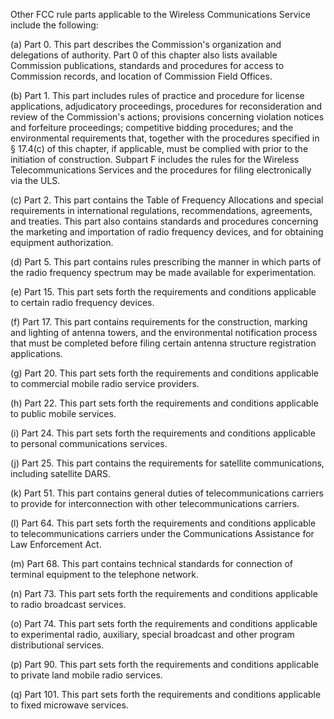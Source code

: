 Other FCC rule parts applicable to the Wireless Communications Service include the following:

(a) Part 0. This part describes the Commission's organization and delegations of authority. Part 0 of this chapter also lists available Commission publications, standards and procedures for access to Commission records, and location of Commission Field Offices.

(b) Part 1. This part includes rules of practice and procedure for license applications, adjudicatory proceedings, procedures for reconsideration and review of the Commission's actions; provisions concerning violation notices and forfeiture proceedings; competitive bidding procedures; and the environmental requirements that, together with the procedures specified in § 17.4(c) of this chapter, if applicable, must be complied with prior to the initiation of construction. Subpart F includes the rules for the Wireless Telecommunications Services and the procedures for filing electronically via the ULS.

(c) Part 2. This part contains the Table of Frequency Allocations and special requirements in international regulations, recommendations, agreements, and treaties. This part also contains standards and procedures concerning the marketing and importation of radio frequency devices, and for obtaining equipment authorization.

(d) Part 5. This part contains rules prescribing the manner in which parts of the radio frequency spectrum may be made available for experimentation.

(e) Part 15. This part sets forth the requirements and conditions applicable to certain radio frequency devices.

(f) Part 17. This part contains requirements for the construction, marking and lighting of antenna towers, and the environmental notification process that must be completed before filing certain antenna structure registration applications.

(g) Part 20. This part sets forth the requirements and conditions applicable to commercial mobile radio service providers.

(h) Part 22. This part sets forth the requirements and conditions applicable to public mobile services.

(i) Part 24. This part sets forth the requirements and conditions applicable to personal communications services.

(j) Part 25. This part contains the requirements for satellite communications, including satellite DARS.

(k) Part 51. This part contains general duties of telecommunications carriers to provide for interconnection with other telecommunications carriers.

(l) Part 64. This part sets forth the requirements and conditions applicable to telecommunications carriers under the Communications Assistance for Law Enforcement Act.

(m) Part 68. This part contains technical standards for connection of terminal equipment to the telephone network.

(n) Part 73. This part sets forth the requirements and conditions applicable to radio broadcast services.

(o) Part 74. This part sets forth the requirements and conditions applicable to experimental radio, auxiliary, special broadcast and other program distributional services.

(p) Part 90. This part sets forth the requirements and conditions applicable to private land mobile radio services.

(q) Part 101. This part sets forth the requirements and conditions applicable to fixed microwave services.

